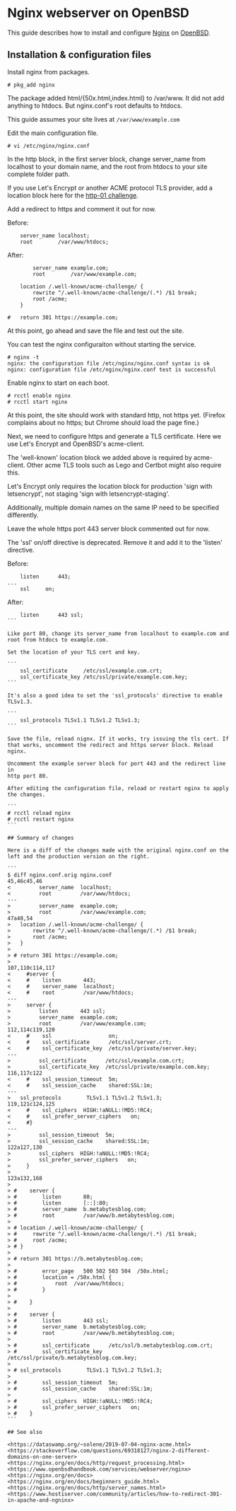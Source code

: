 # Nginx webserver on OpenBSD

This guide describes how to install and configure
[Nginx](https://nginx.org) on [OpenBSD](https://openbsd.org).

## Installation & configuration files

Install nginx from packages.

```
# pkg_add nginx
```

The package added html/{50x.html,index.html} to /var/www. It did not add
anything to htdocs. But nginx.conf's root defaults to htdocs.

This guide assumes your site lives at `/var/www/example.com`

Edit the main configuration file.

```
# vi /etc/nginx/nginx.conf
```

In the http block, in the first server block, change server_name from
localhost to your domain name, and the root from htdocs to your site
complete folder path.

If you use Let's Encrypt or another ACME protocol TLS provider, add a
location block here for the [http-01
challenge](https://letsencrypt.org/docs/challenge-types).

Add a redirect to https and comment it out for now.

Before:
```
	server_name	localhost;
	root		/var/www/htdocs;
```

After:
```
        server_name	example.com;
        root		/var/www/example.com;

	location /.well-known/acme-challenge/ {
	    rewrite ^/.well-known/acme-challenge/(.*) /$1 break;
	    root /acme;
	}

#	return 301 https://example.com;
```

At this point, go ahead and save the file and test out the site. 


You can test the nginx configuraiton without starting the service.

```
# nginx -t
nginx: the configuration file /etc/nginx/nginx.conf syntax is ok
nginx: configuration file /etc/nginx/nginx.conf test is successful
```

Enable nginx to start on each boot.

```
# rcctl enable nginx
# rcctl start nginx
```

At this point, the site should work with standard http, not https yet. 
(Firefox complains about no https; but Chrome should load the page fine.)

Next, we need to configure https and generate a TLS certificate. Here we
use Let's Encrypt and OpenBSD's acme-client.

The 'well-known' location block we added above is required by
acme-client. Other acme TLS tools such as Lego and Certbot might also
require this.

Let's Encrypt only requires the location block for production 'sign
with letsencrypt', not staging 'sign with letsencrypt-staging'.

Additionally, multiple domain names on the same IP need to be specified
differently.

Leave the whole https port 443 server block commented out for now.

The 'ssl' on/off directive is deprecated. Remove it and add it to the
'listen' directive.

Before:
```
	listen		443;
...
	ssl		on;
```

After:
````
	listen		443 ssl;
```

Like port 80, change its server_name from localhost to example.com and
root from htdocs to example.com.

Set the location of your TLS cert and key.

```
	ssl_certificate		/etc/ssl/example.com.crt;
	ssl_certificate_key	/etc/ssl/private/example.com.key;
```

It's also a good idea to set the 'ssl_protocols' directive to enable TLSv1.3.

```
	ssl_protocols TLSv1.1 TLSv1.2 TLSv1.3;
```

Save the file, reload nignx. If it works, try issuing the tls cert. If
that works, uncomment the redirect and https server block. Reload nginx.

Uncomment the example server block for port 443 and the redirect line in
http port 80.

After editing the configuration file, reload or restart nginx to apply
the changes.

```
# rcctl reload nginx
# rcctl restart nginx
```

## Summary of changes

Here is a diff of the changes made with the original nginx.conf on the
left and the production version on the right.

```
$ diff nginx.conf.orig nginx.conf
45,46c45,46
<         server_name  localhost;
<         root         /var/www/htdocs;
---
>         server_name  example.com;
>         root         /var/www/example.com;
47a48,54
> 	location /.well-known/acme-challenge/ {
> 	    rewrite ^/.well-known/acme-challenge/(.*) /$1 break;
> 	    root /acme;
> 	}
> 
> #	return 301 https://example.com;
> 
107,110c114,117
<     #server {
<     #    listen       443;
<     #    server_name  localhost;
<     #    root         /var/www/htdocs;
---
>     server {
>         listen       443 ssl;
>         server_name  example.com;
>         root         /var/www/example.com;
112,114c119,120
<     #    ssl                  on;
<     #    ssl_certificate      /etc/ssl/server.crt;
<     #    ssl_certificate_key  /etc/ssl/private/server.key;
---
>         ssl_certificate      /etc/ssl/example.com.crt;
>         ssl_certificate_key  /etc/ssl/private/example.com.key;
116,117c122
<     #    ssl_session_timeout  5m;
<     #    ssl_session_cache    shared:SSL:1m;
---
> 	ssl_protocols	     TLSv1.1 TLSv1.2 TLSv1.3;
119,121c124,125
<     #    ssl_ciphers  HIGH:!aNULL:!MD5:!RC4;
<     #    ssl_prefer_server_ciphers   on;
<     #}
---
>         ssl_session_timeout  5m;
>         ssl_session_cache    shared:SSL:1m;
122a127,130
>         ssl_ciphers  HIGH:!aNULL:!MD5:!RC4;
>         ssl_prefer_server_ciphers   on;
>     }
> 
123a132,168
> 
> #    server {
> #        listen       80;
> #        listen       [::]:80;
> #        server_name  b.metabytesblog.com;
> #        root         /var/www/b.metabytesblog.com;
> 
> #	location /.well-known/acme-challenge/ {
> #	    rewrite ^/.well-known/acme-challenge/(.*) /$1 break;
> #	    root /acme;
> #	}
> 
> #	return 301 https://b.metabytesblog.com;
> 
> #        error_page   500 502 503 504  /50x.html;
> #        location = /50x.html {
> #            root  /var/www/htdocs;
> #        }
> 
> #    }
> 
> #    server {
> #        listen       443 ssl;
> #        server_name  b.metabytesblog.com;
> #        root         /var/www/b.metabytesblog.com;
> 
> #        ssl_certificate      /etc/ssl/b.metabytesblog.com.crt;
> #        ssl_certificate_key  /etc/ssl/private/b.metabytesblog.com.key;
> 
> #	ssl_protocols	     TLSv1.1 TLSv1.2 TLSv1.3;
> 
> #        ssl_session_timeout  5m;
> #        ssl_session_cache    shared:SSL:1m;
> 
> #        ssl_ciphers  HIGH:!aNULL:!MD5:!RC4;
> #        ssl_prefer_server_ciphers   on;
> #    }
```

## See also

<https://dataswamp.org/~solene/2019-07-04-nginx-acme.html>
<https://stackoverflow.com/questions/69318127/nginx-2-different-domains-on-one-server>
<https://nginx.org/en/docs/http/request_processing.html>
<https://www.openbsdhandbook.com/services/webserver/nginx>
<https://nginx.org/en/docs>
<https://nginx.org/en/docs/beginners_guide.html>
<https://nginx.org/en/docs/http/server_names.html>
<https://www.hostiserver.com/community/articles/how-to-redirect-301-in-apache-and-ngninx>

